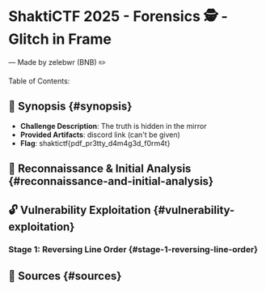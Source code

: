 # ShaktiCTF 2025 - Forensics 🕵️ - Glitch in Frame

— Made by zelebwr (BNB) ✏️

Table of Contents:

## 🎯 Synopsis {#synopsis}

-   **Challenge Description**: The truth is hidden in the mirror
-   **Provided Artifacts**: discord link (can't be given)
-   **Flag**: shaktictf{pdf_pr3tty_d4m4g3d_f0rm4t}

## 🔎 Reconnaissance & Initial Analysis {#reconnaissance-and-initial-analysis}

## 🔓 Vulnerability Exploitation {#vulnerability-exploitation}

### Stage 1: Reversing Line Order {#stage-1-reversing-line-order}

## 📖 Sources {#sources}
